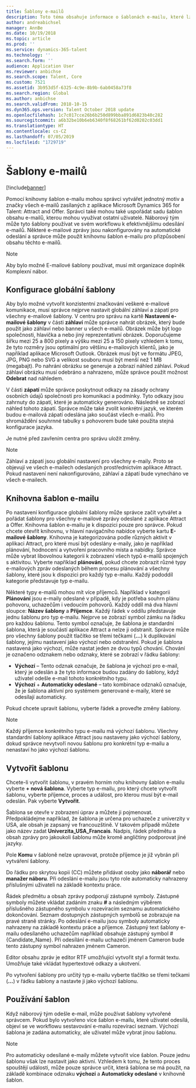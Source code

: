 ```yaml
---
title: Šablony e-mailů
description: Toto téma obsahuje informace o šablonách e-mailu, které lze vytvořit a používat v aplikaci Microsoft Dynamics 365 for Talent - Attract.
author: andreabichsel
manager: AnnBe
ms.date: 10/19/2018
ms.topic: article
ms.prod: ''
ms.service: dynamics-365-talent
ms.technology: ''
ms.search.form: ''
audience: Application User
ms.reviewer: anbichse
ms.search.scope: Talent, Core
ms.custom: 7521
ms.assetid: 3b953d5f-6325-4c9e-8b9b-6ab0458a73f8
ms.search.region: Global
ms.author: anbichse
ms.search.validFrom: 2018-10-15
ms.dyn365.ops.version: Talent October 2018 update
ms.openlocfilehash: 1c7c017cce26b6b250d899bba891d6823b40c282
ms.sourcegitcommit: a6b32be10b6eb6340f8f68261bf62d0202c03dd1
ms.translationtype: HT
ms.contentlocale: cs-CZ
ms.lasthandoff: 07/05/2019
ms.locfileid: "1729719"
---
```

# <a name="email-templates"></a>Šablony e-mailů
[!include[banner](../includes/banner.md)]

Pomocí knihovny šablon e-mailu mohou správci vytvářet jednotný motiv a značky všech e-mailů zasílaných z aplikace Microsoft Dynamics 365 for Talent: Attract and Offer. Správci také mohou také uspořádat sadu šablon obsahu e-mailů, kterou mohou využívat ostatní uživatelé. Náborový tým může tyto šablony používat ve svém workflowu k efektivnějšímu odesílání e-mailů. Některé e-mailové zprávy jsou nakonfigurovány na automatické odeslání a správce může použít knihovnu šablon e-mailu pro přizpůsobení obsahu těchto e-mailů.

> [!NOTE]
> Aby bylo možné E-mailové šablony používat, musí mít organizace doplněk Komplexní nábor.

## <a name="global-template-configurations"></a>Konfigurace globální šablony

Aby bylo možné vytvořit konzistentní značkování veškeré e-mailové komunikace, musí správce nejprve nastavit globální záhlaví a zápatí pro všechny e-mailové šablony. V centru pro správu na kartě **Nastavení e-mailové šablony** v části **záhlaví** může správce nahrát obrázek, který bude použit jako záhlaví nebo banner u všech e-mailů. Obrázek může být logo společnosti, hlavička a nebo jiný reprezentativní obrázek. Doporučujeme šířku mezi 25 a 800 pixely a výšku mezi 25 a 150 pixely vzhledem k tomu, že tyto rozměry jsou optimální pro většinu e-mailových klientů, jako je například aplikace Microsoft Outlook. Obrázek musí být ve formátu JPEG, JPG, PNG nebo SVG a velikost souboru musí být menší než 1 MB (megabajt). Po nahrání obrázku se generuje a zobrazí náhled záhlaví. Pokud záhlaví obrázku musí odebráno a nahrazeno, může správce použít možnost **Odebrat** nad náhledem.

V části **zápatí** může správce poskytnout odkazy na zásady ochrany osobních údajů společnosti pro komunikaci a podmínky. Tyto odkazy jsou zahrnuty do zápatí, které je automaticky generováno. Následně se zobrazí náhled tohoto zápatí. Správce může také zvolit konkrétní jazyk, ve kterém budou e-mailová zápatí odeslána jako součást všech e-mailů. Pro shromáždění souhrnné tabulky s pohovorem bude také použita stejná konfigurace jazyka. 

Je nutné před zavřením centra pro správu uložit změny.

> [!NOTE] 
> Záhlaví a zápatí jsou globální nastavení pro všechny e-maily. Proto se objevují ve všech e-mailech odeslaných prostřednictvím aplikace Attract. Pokud nastavení není nakonfigurováno, záhlaví a zápatí bude vynecháno ve všech e-mailech.

## <a name="email-template-library"></a>Knihovna šablon e-mailu 

Po nastavení konfigurace globální šablony může správce začít vytvářet a pořádat šablony pro všechny e-mailové zprávy odeslané z aplikace Attract a Offer. Knihovna šablon e-mailu je k dispozici pouze pro správce. Pokud chcete otevřít knihovnu, v hlavní navigačního nabídce vyberte kartu **E-mailové šablony**. Knihovna je kategorizována podle různých aktivit v aplikaci Attract, pro které musí být odeslány e-maily, jako je například plánování, hodnocení a vytvoření pracovního místa a nabídky. Správce může vybrat libovolnou kategorii k zobrazení všech typů e-mailů spojených s aktivitou. Vyberte například **plánování**, pokud chcete zobrazit různé typy e-mailových zpráv odeslaných během procesu plánování a všechny šablony, které jsou k dispozici pro každý typ e-mailu. Každý pododdíl kategorie představuje typ e-mailu.

Některé typy e-mailů mohou mít více příjemců. Například v kategorii **Plánování** jsou e-maily odeslané v případě, kdy je potřeba souhrn plánu pohovoru, uchazečům i vedoucím pohovorů. Každý oddíl má dva hlavní sloupce: **Název šablony** a **Příjemce**. Každý řádek v oddílu představuje jednu šablonu pro typ e-mailu. Nejprve se zobrazí symbol zámku na řádku pro každou šablonu. Tento symbol označuje, že šablona je standardní šablona, která je součástí aplikace Attract a nelze ji odstranit. Správce může pro všechny šablony použít tlačítko se třemi tečkami (**...**) k duplikování šablony, jejímu nastavení jako výchozí nebo odstranění. Pokud je šablona nastavená jako výchozí, může nastat jeden ze dvou typů chování. Chování je označeno odznakem nebo odznaky, které se zobrazí v řádku šablony:

- **Výchozí** – Tento odznak označuje, že šablona je výchozí pro e-mail, který je odeslán a že tyto informace budou zadány do šablony, když uživatel odešle e-mail tohoto konkrétního typu.
- **Výchozí** + **Automaticky odeslané** – tato kombinace odznaků označuje, že je šablona aktivní pro systémem generované e-maily, které se odesílají automaticky.

Pokud chcete upravit šablonu, vyberte řádek a proveďte změny šablony.

> [!NOTE]
> Každý příjemce konkrétního typu e-mailu má výchozí šablonu. Všechny standardní šablony aplikace Attract jsou nastaveny jako výchozí šablony, dokud správce nevytvoří novou šablonu pro konkrétní typ e-mailu a nenastaví ho jako výchozí šablonu.

## <a name="create-a-template"></a>Vytvořit šablonu

Chcete-li vytvořit šablonu, v pravém horním rohu knihovny šablon e-mailu vyberte **+ nová šablona**. Vyberte typ e-mailu, pro který chcete vytvořit šablonu, vyberte příjemce, proces a událost, pro kterou musí být e-mail odeslán. Pak vyberte **Vytvořit**.

Šablona se otevře v zobrazení úprav a můžete ji pojmenovat. Předpokládejme například, že šablona je určena pro uchazeče z univerzity v USA, ale obsah je zapsaný ve francouzštině. V takovém případě můžete jako název zadat **Univerzita\_USA\_Francais**. Nadpis, řádek předmětu a obsah zprávy pro jakoukoli šablonu může kromě angličtiny podporovat jiné jazyky.

Pole **Komu** v šabloně nelze upravovat, protože příjemce je již vybrán při vytváření šablony.

Do řádku pro skrytou kopii (CC) můžete přidávat osoby jako **náborář** nebo **manažer náboru**. Při odeslání e-mailu jsou tyto role automaticky nahrazeny příslušnými uživateli na základě kontextu práce.

Řádek předmětu a obsah zprávy podporují zástupné symboly. Zástupné symboly můžete vkládat zadáním znaku **\#** a následným výběrem příslušného zástupného symbolu v rozevíracím seznamu automatického dokončování. Seznam dostupných zástupných symbolů se zobrazuje na pravé straně stránky. Po odeslání e-mailu jsou symboly automaticky nahrazeny na základě kontextu práce a příjemce. Zástupný text šablony e-mailu odesílaného uchazečům například obsahuje zástupný symbol \#{Candidate\_Name}. Při odesílání e-mailu uchazeči jménem Cameron bude tento zástupný symbol nahrazen jménem Cameron.

Editor obsahu zpráv je editor RTF umožňující vytvořit styl a formát textu. Umožňuje také vkládat hypertextové odkazy a ukotvení.

Po vytvoření šablony pro určitý typ e-mailu vyberte tlačítko se třemi tečkami (**...**) v řádku šablony a nastavte ji jako výchozí šablonu.

## <a name="consume-templates"></a>Používání šablon

Když náborový tým odešle e-mail, může používat šablony vytvořené správcem. Pokud bylo vytvořeno více šablon e-mailu, které uživatel odesílá, objeví se ve workflowu sestavování e-mailu rozevírací seznam. Výchozí šablona je zadána automaticky, ale uživatel může vybrat jinou šablonu.

> [!NOTE] 
> Pro automaticky odesílané e-maily můžete vytvořit více šablon. Pouze jednu šablonu však lze nastavit jako aktivní. Vzhledem k tomu, že tento proces spouštějí události, může pouze správce určit, která šablona se má použít, na základě kombinace odznaku **výchozí** a **Automaticky odeslané** v knihovně šablon.
